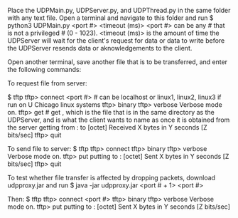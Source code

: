Place the UDPMain.py, UDPServer.py, and UDPThread.py in the same folder with any text file. Open a terminal and navigate to this folder and run 
$ python3 UDPMain.py <port #> <timeout (ms)>
<port #> can be any # that is not a privileged # (0 - 1023). 
<timeout (ms)> is the amount of time the UDPServer will wait for the client's request for data or data to write before the UDPServer resends data or aknowledgements to the client.
   
Open another terminal, save another file that is to be transferred, and enter the following commands:

To request file from server:

$ tftp
tftp> connect <host name> <port #> # <host name> can be localhost or linux1, linux2, linux3 if run on U Chicago linux systems
tftp> binary
tftp> verbose
Verbose mode on.
tftp> get <file1> <file2> # get <file1>, which is the file that is in the same directory as the UDPServer, and <file2> is what the client wants to name <file1> as once it is obtained from the server
getting from <host name>:<file1> to <file2> [octet]
Received X bytes in Y seconds [Z bits/sec]
tftp> quit

To send file to server:
$ tftp
tftp> connect <host name>
tftp> binary
tftp> verbose
Verbose mode on.
tftp> put <file1>
putting <file1> to <host name>:<file1> [octet]
Sent X bytes in Y seconds [Z bits/sec]
tftp> quit

To test whether file transfer is affected by dropping packets, download udpproxy.jar and run
$ java -jar udpproxy.jar <port # + 1> <host name> <port #> <drop rate>

Then:
$ tftp
tftp> connect <hostname> <port #>
tftp> binary
tftp> verbose
Verbose mode on.
tftp> put <file1>
putting <file1> to <host name>:<file1> [octet]
Sent X bytes in Y seconds [Z bits/sec]

